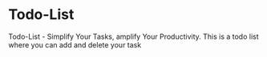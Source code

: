 # Todo-List
Todo-List - Simplify Your Tasks, amplify Your Productivity.
This is a todo list where you can add and delete your task

